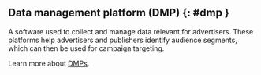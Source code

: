 ## Data management platform (DMP) {: #dmp }

A software used to collect and manage data relevant for advertisers. These
platforms help advertisers and publishers identify audience segments, which can
then be used for campaign targeting.

Learn more about [DMPs](https://en.wikipedia.org/wiki/Data_management_platform).
